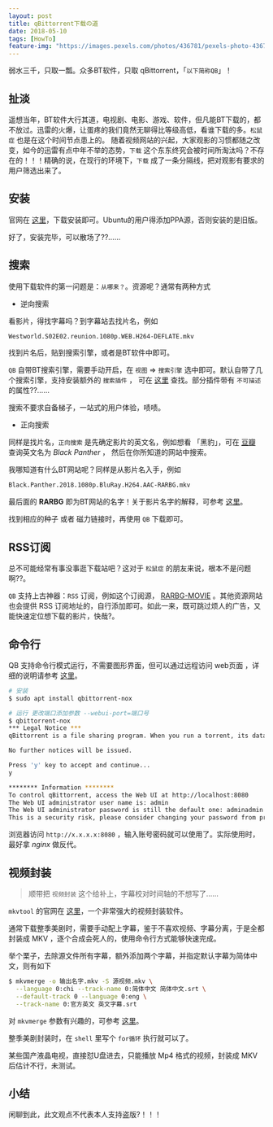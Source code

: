 ```yaml
---
layout: post
title: qBittorrent下载の道
date: 2018-05-10
tags: [HowTo]
feature-img: "https://images.pexels.com/photos/436781/pexels-photo-436781.jpeg?cs=srgb&dl=access-accessories-blur-436781.jpg&fm=jpg"
---
```




弱水三千，只取一瓢。众多BT软件，只取 qBittorrent，「`以下简称QB`」！


<!--more-->


## 扯淡

遥想当年，BT软件大行其道，电视剧、电影、游戏、软件，但凡能BT下载的，都不放过。迅雷的火爆，让蛋疼的我们竟然无聊得比等级高低，看谁下载的多。`松鼠症` 也是在这个时间节点患上的。
随着视频网站的兴起，大家观影的习惯都随之改变，如今的迅雷有点中年不举的态势，`下载` 这个东东终究会被时间所淘汰吗？不存在的！！！精确的说，在现行的环境下，`下载` 成了一条分隔线，把对观影有要求的用户筛选出来了。

## 安装

官网在 [这里](https://www.qbittorrent.org/)，下载安装即可。Ubuntu的用户得添加PPA源，否则安装的是旧版。

好了，安装完毕，可以散场了??……

## 搜索

使用下载软件的第一问题是：`从哪来？`。资源呢？通常有两种方式

- 逆向搜索

看影片，得找字幕吗？到字幕站去找片名，例如 

```bash
Westworld.S02E02.reunion.1080p.WEB.H264-DEFLATE.mkv
```

找到片名后，贴到搜索引擎，或者是BT软件中即可。

`QB` 自带BT搜索引擎，需要手动开启，在 `视图` => `搜索引擎` 选中即可。默认自带了几个搜索引擎，支持安装额外的 `搜索插件` ， 可在 [这里](https://github.com/qbittorrent/search-plugins/wiki/Unofficial-search-plugins) 查找。部分插件带有 `不可描述` 的属性??……

搜索不要求自备梯子，一站式的用户体验，啧啧。

- 正向搜索

同样是找片名，`正向搜索` 是先确定影片的英文名，例如想看 「黑豹」，可在 [豆瓣](http://www.douban.com) 查询英文名为 *Black Panther* ， 然后在你所知道的网站中搜索。

我哪知道有什么BT网站呢？同样是从影片名入手，例如

```bash
Black.Panther.2018.1080p.BluRay.H264.AAC-RARBG.mkv
```

最后面的 **RARBG** 即为BT网站的名字！关于影片名字的解释，可参考 [这里](https://www.jianshu.com/p/6c6e1cd1d4aa)。

找到相应的种子 或者 磁力链接时，再使用 `QB` 下载即可。


## RSS订阅

总不可能经常有事没事逛下载站吧？这对于 `松鼠症` 的朋友来说，根本不是问题啊??。

`QB` 支持上古神器：`RSS` 订阅，例如这个订阅源， [RARBG-MOVIE](https://rarbg.to/rssdd.php?categories=14;15;16;17;21;22;42;44;45;46;47;48) 。其他资源网站也会提供 RSS 订阅地址的，自行添加即可。如此一来，既可跳过烦人的广告，又能快速定位想下载的影片，快哉?。


## 命令行

QB 支持命令行模式运行，不需要图形界面，但可以通过远程访问 web页面 ，详细的说明请参考 [这里](https://github.com/qbittorrent/qBittorrent/wiki/Running-qBittorrent-without-X-server)。 

```bash
# 安装
$ sudo apt install qbittorrent-nox

# 运行 更改端口添加参数 --webui-port=端口号
$ qbittorrent-nox
*** Legal Notice ***
qBittorrent is a file sharing program. When you run a torrent, its data will be made available to others by means of upload. Any content you share is your sole responsibility.

No further notices will be issued.

Press 'y' key to accept and continue...
y

******** Information ********
To control qBittorrent, access the Web UI at http://localhost:8080
The Web UI administrator user name is: admin
The Web UI administrator password is still the default one: adminadmin
This is a security risk, please consider changing your password from program preferences.
```

浏览器访问 `http://x.x.x.x:8080` ，输入账号密码就可以使用了。实际使用时，最好拿 *nginx* 做反代。

## 视频封装

> 顺带把 `视频封装` 这个给补上，字幕校对时间轴的不想写了……

`mkvtool` 的官网在 [这里](https://mkvtoolnix.download/)，一个非常强大的视频封装软件。

通常下载整季美剧时，需要手动配上字幕，鉴于不喜欢视频、字幕分离，于是全都封装成 MKV ，逐个合成会死人的，使用命令行方式能够快速完成。

举个栗子，去除源文件所有字幕，额外添加两个字幕，并指定默认字幕为简体中文，则有如下

```bash
$ mkvmerge -o 输出名字.mkv -S 源视频.mkv \
  --language 0:chi --track-name 0:简体中文 简体中文.srt \
  --default-track 0 --language 0:eng \
  --track-name 0:官方英文 英文字幕.srt
```

对 `mkvmerge` 参数有兴趣的，可参考 [这里](https://mkvtoolnix.download/doc/mkvmerge.html)。

整季美剧封装时，在 `shell` 里写个 `for循环` 执行就可以了。

某些国产液晶电视，直接怼U盘进去，只能播放 Mp4 格式的视频，封装成 MKV 后估计不行，未测试。


## 小结

闲聊到此，此文观点不代表本人支持盗版?！！！

